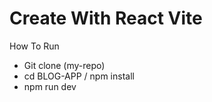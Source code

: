 # Create With React Vite

How To Run

- Git clone (my-repo)
- cd BLOG-APP / npm install
- npm run dev
